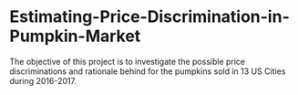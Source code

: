 # Estimating-Price-Discrimination-in-Pumpkin-Market
The objective of this project is to investigate the possible price discriminations and rationale behind for the pumpkins sold in 13 US Cities during 2016-2017.
